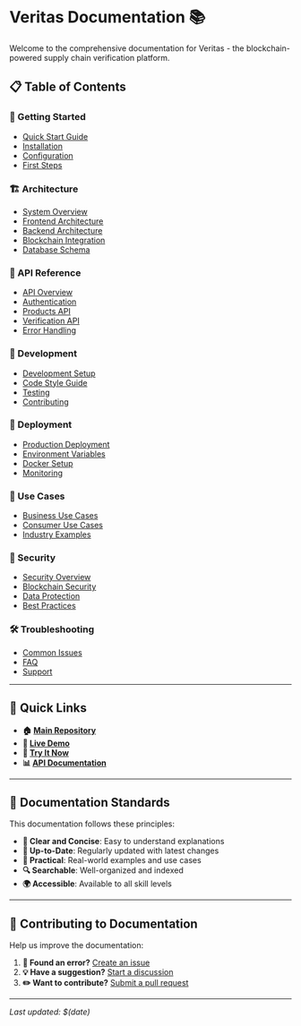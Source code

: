 # Veritas Documentation 📚

Welcome to the comprehensive documentation for Veritas - the blockchain-powered supply chain verification platform.

## 📋 Table of Contents

### 🚀 Getting Started
- [Quick Start Guide](./getting-started/quick-start.md)
- [Installation](./getting-started/installation.md)
- [Configuration](./getting-started/configuration.md)
- [First Steps](./getting-started/first-steps.md)

### 🏗️ Architecture
- [System Overview](./architecture/overview.md)
- [Frontend Architecture](./architecture/frontend.md)
- [Backend Architecture](./architecture/backend.md)
- [Blockchain Integration](./architecture/blockchain.md)
- [Database Schema](./architecture/database.md)

### 📡 API Reference
- [API Overview](./api/overview.md)
- [Authentication](./api/authentication.md)
- [Products API](./api/products.md)
- [Verification API](./api/verification.md)
- [Error Handling](./api/errors.md)

### 🔧 Development
- [Development Setup](./development/setup.md)
- [Code Style Guide](./development/style-guide.md)
- [Testing](./development/testing.md)
- [Contributing](./development/contributing.md)

### 🚀 Deployment
- [Production Deployment](./deployment/production.md)
- [Environment Variables](./deployment/environment.md)
- [Docker Setup](./deployment/docker.md)
- [Monitoring](./deployment/monitoring.md)

### 🎯 Use Cases
- [Business Use Cases](./use-cases/business.md)
- [Consumer Use Cases](./use-cases/consumer.md)
- [Industry Examples](./use-cases/industries.md)

### 🔐 Security
- [Security Overview](./security/overview.md)
- [Blockchain Security](./security/blockchain.md)
- [Data Protection](./security/data-protection.md)
- [Best Practices](./security/best-practices.md)

### 🛠️ Troubleshooting
- [Common Issues](./troubleshooting/common-issues.md)
- [FAQ](./troubleshooting/faq.md)
- [Support](./troubleshooting/support.md)

---

## 🎯 Quick Links

- **🏠 [Main Repository](../README.md)**
- **🚀 [Live Demo](https://veritas-tau.vercel.app/)**
- **🧪 [Try It Now](https://veritas-tau.vercel.app/demo)**
- **📊 [API Documentation](./api/overview.md)**

---

## 📝 Documentation Standards

This documentation follows these principles:

- **📖 Clear and Concise**: Easy to understand explanations
- **🔄 Up-to-Date**: Regularly updated with latest changes
- **🎯 Practical**: Real-world examples and use cases
- **🔍 Searchable**: Well-organized and indexed
- **🌍 Accessible**: Available to all skill levels

---

## 🤝 Contributing to Documentation

Help us improve the documentation:

1. **📝 Found an error?** [Create an issue](https://github.com/nikhlu07/veritas/issues)
2. **💡 Have a suggestion?** [Start a discussion](https://github.com/nikhlu07/veritas/discussions)
3. **✏️ Want to contribute?** [Submit a pull request](https://github.com/nikhlu07/veritas/pulls)

---

*Last updated: $(date)*